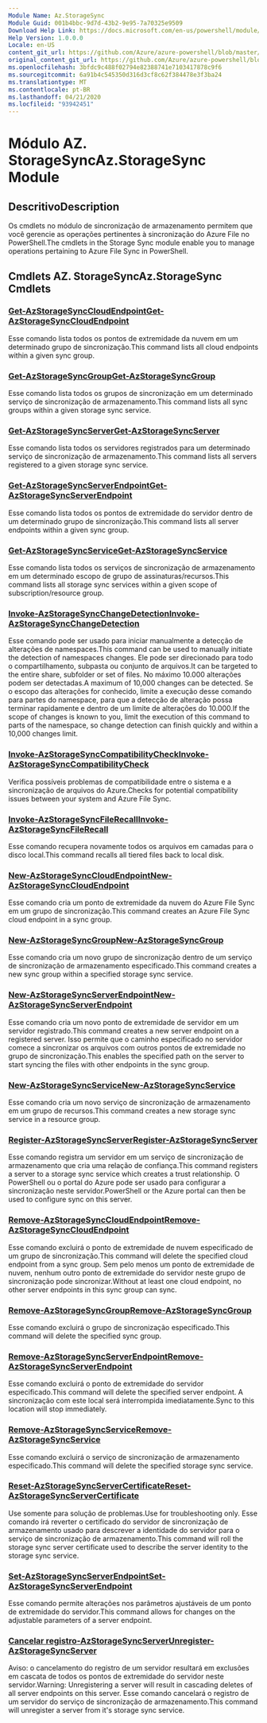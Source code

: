 ```yaml
---
Module Name: Az.StorageSync
Module Guid: 001b4bbc-9d7d-43b2-9e95-7a70325e9509
Download Help Link: https://docs.microsoft.com/en-us/powershell/module/az.storagesync
Help Version: 1.0.0.0
Locale: en-US
content_git_url: https://github.com/Azure/azure-powershell/blob/master/src/StorageSync/StorageSync/help/Az.StorageSync.md
original_content_git_url: https://github.com/Azure/azure-powershell/blob/master/src/StorageSync/StorageSync/help/Az.StorageSync.md
ms.openlocfilehash: 3bfdc9c488f02794e82388741e7103417878c9f6
ms.sourcegitcommit: 6a91b4c545350d316d3cf8c62f384478e3f3ba24
ms.translationtype: MT
ms.contentlocale: pt-BR
ms.lasthandoff: 04/21/2020
ms.locfileid: "93942451"
---
```

# <span data-ttu-id="5c7e4-101">Módulo AZ. StorageSync</span><span class="sxs-lookup"><span data-stu-id="5c7e4-101">Az.StorageSync Module</span></span>
## <span data-ttu-id="5c7e4-102">Descritivo</span><span class="sxs-lookup"><span data-stu-id="5c7e4-102">Description</span></span>
<span data-ttu-id="5c7e4-103">Os cmdlets no módulo de sincronização de armazenamento permitem que você gerencie as operações pertinentes à sincronização do Azure File no PowerShell.</span><span class="sxs-lookup"><span data-stu-id="5c7e4-103">The cmdlets in the Storage Sync module enable you to manage operations pertaining to Azure File Sync in PowerShell.</span></span>

## <span data-ttu-id="5c7e4-104">Cmdlets AZ. StorageSync</span><span class="sxs-lookup"><span data-stu-id="5c7e4-104">Az.StorageSync Cmdlets</span></span>
### [<span data-ttu-id="5c7e4-105">Get-AzStorageSyncCloudEndpoint</span><span class="sxs-lookup"><span data-stu-id="5c7e4-105">Get-AzStorageSyncCloudEndpoint</span></span>](Get-AzStorageSyncCloudEndpoint.md)
<span data-ttu-id="5c7e4-106">Esse comando lista todos os pontos de extremidade da nuvem em um determinado grupo de sincronização.</span><span class="sxs-lookup"><span data-stu-id="5c7e4-106">This command lists all cloud endpoints within a given sync group.</span></span>

### [<span data-ttu-id="5c7e4-107">Get-AzStorageSyncGroup</span><span class="sxs-lookup"><span data-stu-id="5c7e4-107">Get-AzStorageSyncGroup</span></span>](Get-AzStorageSyncGroup.md)
<span data-ttu-id="5c7e4-108">Esse comando lista todos os grupos de sincronização em um determinado serviço de sincronização de armazenamento.</span><span class="sxs-lookup"><span data-stu-id="5c7e4-108">This command lists all sync groups within a given storage sync service.</span></span>

### [<span data-ttu-id="5c7e4-109">Get-AzStorageSyncServer</span><span class="sxs-lookup"><span data-stu-id="5c7e4-109">Get-AzStorageSyncServer</span></span>](Get-AzStorageSyncServer.md)
<span data-ttu-id="5c7e4-110">Esse comando lista todos os servidores registrados para um determinado serviço de sincronização de armazenamento.</span><span class="sxs-lookup"><span data-stu-id="5c7e4-110">This command lists all servers registered to a given storage sync service.</span></span>

### [<span data-ttu-id="5c7e4-111">Get-AzStorageSyncServerEndpoint</span><span class="sxs-lookup"><span data-stu-id="5c7e4-111">Get-AzStorageSyncServerEndpoint</span></span>](Get-AzStorageSyncServerEndpoint.md)
<span data-ttu-id="5c7e4-112">Esse comando lista todos os pontos de extremidade do servidor dentro de um determinado grupo de sincronização.</span><span class="sxs-lookup"><span data-stu-id="5c7e4-112">This command lists all server endpoints within a given sync group.</span></span>

### [<span data-ttu-id="5c7e4-113">Get-AzStorageSyncService</span><span class="sxs-lookup"><span data-stu-id="5c7e4-113">Get-AzStorageSyncService</span></span>](Get-AzStorageSyncService.md)
<span data-ttu-id="5c7e4-114">Esse comando lista todos os serviços de sincronização de armazenamento em um determinado escopo de grupo de assinaturas/recursos.</span><span class="sxs-lookup"><span data-stu-id="5c7e4-114">This command lists all storage sync services within a given scope of subscription/resource group.</span></span>

### [<span data-ttu-id="5c7e4-115">Invoke-AzStorageSyncChangeDetection</span><span class="sxs-lookup"><span data-stu-id="5c7e4-115">Invoke-AzStorageSyncChangeDetection</span></span>](Invoke-AzStorageSyncChangeDetection.md)
<span data-ttu-id="5c7e4-116">Esse comando pode ser usado para iniciar manualmente a detecção de alterações de namespaces.</span><span class="sxs-lookup"><span data-stu-id="5c7e4-116">This command can be used to manually initiate the detection of namespaces changes.</span></span> <span data-ttu-id="5c7e4-117">Ele pode ser direcionado para todo o compartilhamento, subpasta ou conjunto de arquivos.</span><span class="sxs-lookup"><span data-stu-id="5c7e4-117">It can be targeted to the entire share, subfolder or set of files.</span></span> <span data-ttu-id="5c7e4-118">No máximo 10.000 alterações podem ser detectadas.</span><span class="sxs-lookup"><span data-stu-id="5c7e4-118">A maximum of 10,000 changes can be detected.</span></span> <span data-ttu-id="5c7e4-119">Se o escopo das alterações for conhecido, limite a execução desse comando para partes do namespace, para que a detecção de alteração possa terminar rapidamente e dentro de um limite de alterações do 10.000.</span><span class="sxs-lookup"><span data-stu-id="5c7e4-119">If the scope of changes is known to you, limit the execution of this command to parts of the namespace, so change detection can finish quickly and within a 10,000 changes limit.</span></span>

### [<span data-ttu-id="5c7e4-120">Invoke-AzStorageSyncCompatibilityCheck</span><span class="sxs-lookup"><span data-stu-id="5c7e4-120">Invoke-AzStorageSyncCompatibilityCheck</span></span>](Invoke-AzStorageSyncCompatibilityCheck.md)
<span data-ttu-id="5c7e4-121">Verifica possíveis problemas de compatibilidade entre o sistema e a sincronização de arquivos do Azure.</span><span class="sxs-lookup"><span data-stu-id="5c7e4-121">Checks for potential compatibility issues between your system and Azure File Sync.</span></span>

### [<span data-ttu-id="5c7e4-122">Invoke-AzStorageSyncFileRecall</span><span class="sxs-lookup"><span data-stu-id="5c7e4-122">Invoke-AzStorageSyncFileRecall</span></span>](Invoke-AzStorageSyncFileRecall.md)
<span data-ttu-id="5c7e4-123">Esse comando recupera novamente todos os arquivos em camadas para o disco local.</span><span class="sxs-lookup"><span data-stu-id="5c7e4-123">This command recalls all tiered files back to local disk.</span></span>

### [<span data-ttu-id="5c7e4-124">New-AzStorageSyncCloudEndpoint</span><span class="sxs-lookup"><span data-stu-id="5c7e4-124">New-AzStorageSyncCloudEndpoint</span></span>](New-AzStorageSyncCloudEndpoint.md)
<span data-ttu-id="5c7e4-125">Esse comando cria um ponto de extremidade da nuvem do Azure File Sync em um grupo de sincronização.</span><span class="sxs-lookup"><span data-stu-id="5c7e4-125">This command creates an Azure File Sync cloud endpoint in a sync group.</span></span>

### [<span data-ttu-id="5c7e4-126">New-AzStorageSyncGroup</span><span class="sxs-lookup"><span data-stu-id="5c7e4-126">New-AzStorageSyncGroup</span></span>](New-AzStorageSyncGroup.md)
<span data-ttu-id="5c7e4-127">Esse comando cria um novo grupo de sincronização dentro de um serviço de sincronização de armazenamento especificado.</span><span class="sxs-lookup"><span data-stu-id="5c7e4-127">This command creates a new sync group within a specified storage sync service.</span></span>

### [<span data-ttu-id="5c7e4-128">New-AzStorageSyncServerEndpoint</span><span class="sxs-lookup"><span data-stu-id="5c7e4-128">New-AzStorageSyncServerEndpoint</span></span>](New-AzStorageSyncServerEndpoint.md)
<span data-ttu-id="5c7e4-129">Esse comando cria um novo ponto de extremidade de servidor em um servidor registrado.</span><span class="sxs-lookup"><span data-stu-id="5c7e4-129">This command creates a new server endpoint on a registered server.</span></span> <span data-ttu-id="5c7e4-130">Isso permite que o caminho especificado no servidor comece a sincronizar os arquivos com outros pontos de extremidade no grupo de sincronização.</span><span class="sxs-lookup"><span data-stu-id="5c7e4-130">This enables the specified path on the server to start syncing the files with other endpoints in the sync group.</span></span>

### [<span data-ttu-id="5c7e4-131">New-AzStorageSyncService</span><span class="sxs-lookup"><span data-stu-id="5c7e4-131">New-AzStorageSyncService</span></span>](New-AzStorageSyncService.md)
<span data-ttu-id="5c7e4-132">Esse comando cria um novo serviço de sincronização de armazenamento em um grupo de recursos.</span><span class="sxs-lookup"><span data-stu-id="5c7e4-132">This command creates a new storage sync service in a resource group.</span></span>

### [<span data-ttu-id="5c7e4-133">Register-AzStorageSyncServer</span><span class="sxs-lookup"><span data-stu-id="5c7e4-133">Register-AzStorageSyncServer</span></span>](Register-AzStorageSyncServer.md)
<span data-ttu-id="5c7e4-134">Esse comando registra um servidor em um serviço de sincronização de armazenamento que cria uma relação de confiança.</span><span class="sxs-lookup"><span data-stu-id="5c7e4-134">This command registers a server to a storage sync service which creates a trust relationship.</span></span> <span data-ttu-id="5c7e4-135">O PowerShell ou o portal do Azure pode ser usado para configurar a sincronização neste servidor.</span><span class="sxs-lookup"><span data-stu-id="5c7e4-135">PowerShell or the Azure portal can then be used to configure sync on this server.</span></span>

### [<span data-ttu-id="5c7e4-136">Remove-AzStorageSyncCloudEndpoint</span><span class="sxs-lookup"><span data-stu-id="5c7e4-136">Remove-AzStorageSyncCloudEndpoint</span></span>](Remove-AzStorageSyncCloudEndpoint.md)
<span data-ttu-id="5c7e4-137">Esse comando excluirá o ponto de extremidade de nuvem especificado de um grupo de sincronização.</span><span class="sxs-lookup"><span data-stu-id="5c7e4-137">This command will delete the specified cloud endpoint from a sync group.</span></span> <span data-ttu-id="5c7e4-138">Sem pelo menos um ponto de extremidade de nuvem, nenhum outro ponto de extremidade do servidor neste grupo de sincronização pode sincronizar.</span><span class="sxs-lookup"><span data-stu-id="5c7e4-138">Without at least one cloud endpoint, no other server endpoints in this sync group can sync.</span></span>

### [<span data-ttu-id="5c7e4-139">Remove-AzStorageSyncGroup</span><span class="sxs-lookup"><span data-stu-id="5c7e4-139">Remove-AzStorageSyncGroup</span></span>](Remove-AzStorageSyncGroup.md)
<span data-ttu-id="5c7e4-140">Esse comando excluirá o grupo de sincronização especificado.</span><span class="sxs-lookup"><span data-stu-id="5c7e4-140">This command will delete the specified sync group.</span></span>

### [<span data-ttu-id="5c7e4-141">Remove-AzStorageSyncServerEndpoint</span><span class="sxs-lookup"><span data-stu-id="5c7e4-141">Remove-AzStorageSyncServerEndpoint</span></span>](Remove-AzStorageSyncServerEndpoint.md)
<span data-ttu-id="5c7e4-142">Esse comando excluirá o ponto de extremidade do servidor especificado.</span><span class="sxs-lookup"><span data-stu-id="5c7e4-142">This command will delete the specified server endpoint.</span></span> <span data-ttu-id="5c7e4-143">A sincronização com este local será interrompida imediatamente.</span><span class="sxs-lookup"><span data-stu-id="5c7e4-143">Sync to this location will stop immediately.</span></span>

### [<span data-ttu-id="5c7e4-144">Remove-AzStorageSyncService</span><span class="sxs-lookup"><span data-stu-id="5c7e4-144">Remove-AzStorageSyncService</span></span>](Remove-AzStorageSyncService.md)
<span data-ttu-id="5c7e4-145">Esse comando excluirá o serviço de sincronização de armazenamento especificado.</span><span class="sxs-lookup"><span data-stu-id="5c7e4-145">This command will delete the specified storage sync service.</span></span>

### [<span data-ttu-id="5c7e4-146">Reset-AzStorageSyncServerCertificate</span><span class="sxs-lookup"><span data-stu-id="5c7e4-146">Reset-AzStorageSyncServerCertificate</span></span>](Reset-AzStorageSyncServerCertificate.md)
<span data-ttu-id="5c7e4-147">Use somente para solução de problemas.</span><span class="sxs-lookup"><span data-stu-id="5c7e4-147">Use for troubleshooting only.</span></span> <span data-ttu-id="5c7e4-148">Esse comando irá reverter o certificado do servidor de sincronização de armazenamento usado para descrever a identidade do servidor para o serviço de sincronização de armazenamento.</span><span class="sxs-lookup"><span data-stu-id="5c7e4-148">This command will roll the storage sync server certificate used to describe the server identity to the storage sync service.</span></span>

### [<span data-ttu-id="5c7e4-149">Set-AzStorageSyncServerEndpoint</span><span class="sxs-lookup"><span data-stu-id="5c7e4-149">Set-AzStorageSyncServerEndpoint</span></span>](Set-AzStorageSyncServerEndpoint.md)
<span data-ttu-id="5c7e4-150">Esse comando permite alterações nos parâmetros ajustáveis de um ponto de extremidade do servidor.</span><span class="sxs-lookup"><span data-stu-id="5c7e4-150">This command allows for changes on the adjustable parameters of a server endpoint.</span></span>

### [<span data-ttu-id="5c7e4-151">Cancelar registro-AzStorageSyncServer</span><span class="sxs-lookup"><span data-stu-id="5c7e4-151">Unregister-AzStorageSyncServer</span></span>](Unregister-AzStorageSyncServer.md)
<span data-ttu-id="5c7e4-152">Aviso: o cancelamento do registro de um servidor resultará em exclusões em cascata de todos os pontos de extremidade do servidor neste servidor.</span><span class="sxs-lookup"><span data-stu-id="5c7e4-152">Warning: Unregistering a server will result in cascading deletes of all server endpoints on this server.</span></span> <span data-ttu-id="5c7e4-153">Esse comando cancelará o registro de um servidor do serviço de sincronização de armazenamento.</span><span class="sxs-lookup"><span data-stu-id="5c7e4-153">This command will unregister a server from it's storage sync service.</span></span>

